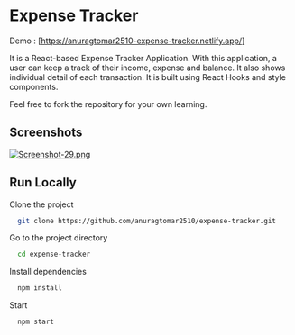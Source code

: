 
# Expense Tracker

Demo : [https://anuragtomar2510-expense-tracker.netlify.app/]

It is a React-based Expense Tracker Application. With this application, a user can keep a track of their income, expense and balance. It also shows individual detail of each transaction. It is built using React Hooks and style components.

Feel free to fork the repository for your own learning.



## Screenshots

[![Screenshot-29.png](https://i.postimg.cc/tgMTPXWP/Screenshot-29.png)](https://postimg.cc/zLT8YYdX)

  
  
  
## Run Locally

Clone the project

```bash
  git clone https://github.com/anuragtomar2510/expense-tracker.git
```

Go to the project directory

```bash
  cd expense-tracker
```

Install dependencies

```bash
  npm install
```

Start 

```bash
  npm start
```

  
